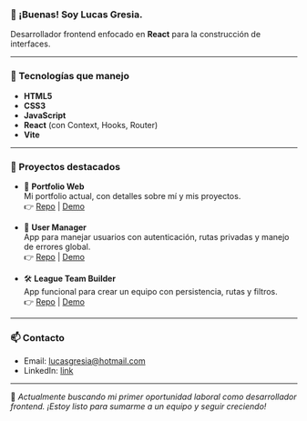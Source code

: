 ### 👋 ¡Buenas! Soy Lucas Gresia.

Desarrollador frontend enfocado en **React** para la construcción de interfaces.

---

### 🧠 Tecnologías que manejo
- **HTML5**
- **CSS3**
- **JavaScript**
- **React** (con Context, Hooks, Router)
- **Vite**

---

### 🧩 Proyectos destacados

- 📂 **Portfolio Web**  
  Mi portfolio actual, con detalles sobre mí y mis proyectos.  
  👉 [Repo](https://github.com/lukidev/portfolio) | [Demo](https://lukidev.vercel.app)
  
- 👤 **User Manager**  
  App para manejar usuarios con autenticación, rutas privadas y manejo de errores global.  
  👉 [Repo](https://github.com/lukidev/user-manager) | [Demo](https://user-manager.vercel.app)
  
- 🛠️ **League Team Builder**  
  App funcional para crear un equipo con persistencia, rutas y filtros.  
  👉 [Repo](https://github.com/lukidev/ecommerce) | [Demo](https://tuecommerce.vercel.app)


---

### 📫 Contacto
- Email: lucasgresia@hotmail.com
- LinkedIn: [link](https://www.linkedin.com/in/lucas-gresia-972337183/)

---

💬 *Actualmente buscando mi primer oportunidad laboral como desarrollador frontend. ¡Estoy listo para sumarme a un equipo y seguir creciendo!*

